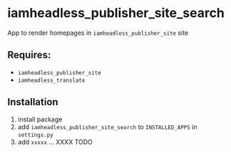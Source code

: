 # iamheadless_publisher_site_search

App to render homepages in `iamheadless_publisher_site` site

## Requires:
- `iamheadless_publisher_site`
- `iamheadless_translate`

## Installation

1. install package
2. add `iamheadless_publisher_site_search` to `INSTALLED_APPS` in `settings.py`
3. add `xxxxx`
...
XXXX TODO
